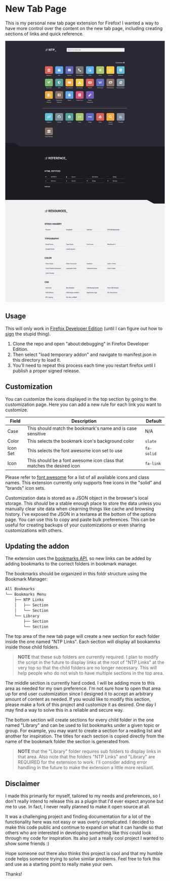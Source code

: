 # New Tab Page

This is my personal new tab page extension for Firefox! I wanted a way to have more control over the content on the new tab page, including creating sections of links and quick reference.

![screenshot](screenshot.png)

## Usage

This will only work in [Firefox Developer Edition](https://www.mozilla.org/en-US/firefox/developer/) (until I can figure out how to [sign](https://extensionworkshop.com/documentation/publish/signing-and-distribution-overview/#signing-your-addons) the stupid thing).

1. Clone the repo and open "about:debugging" in Firefox Developer Edition.
2. Then select "load temporary addon" and navigate to manifest.json in this directory to load it.
3. You'll need to repeat this process each time you restart firefox until I publish a proper signed release.

## Customization

You can customize the icons displayed in the top section by going to the customization page. Here you can add a new rule for each link you want to customize.

| Field    | Description                                                            | Default    |
| -------- | ---------------------------------------------------------------------- | ---------- |
| Case     | This should match the bookmark's name and is case sensitive            | N/A        |
| Color    | This selects the bookmark icon's background color                      | `slate`    |
| Icon Set | This selects the font awesome icon set to use                          | `fa-solid` |
| Icon     | This should be a font awesome icon class that matches the desired icon | `fa-link`  |

Please refer to [font awesome](https://fontawesome.com/search?m=free) for a list of all available icons and class names. This extension currently only supports free icons in the "solid" and "brands" icon sets.

Customization data is stored as a JSON object in the browser's local storage. This *should* be a stable enough place to store the data unless you manually clear site data when clearning things like cache and browsing history. I've exposed the JSON in a textarea at the bottom of the options page. You can use this to copy and paste bulk preferences. This can be useful for creating backups of your customizations or even sharing customizations with others.

## Updating the addon

The extension uses the [bookmarks API](https://developer.mozilla.org/en-US/docs/Mozilla/Add-ons/WebExtensions/API/bookmarks), so new links can be added by adding bookmarks to the correct folders in bookmark manager.

The bookmarks should be organized in this foldr structure using the Bookmark Manager:

```txt
All Bookmarks
└── Bookmarks Menu
    ├── NTP Links
    │   ├── Section
    │   └── Section
    └── Library
        ├── Section
        └── Section
```

The top area of the new tab page will create a new section for each folder inside the one named "NTP Links". Each section will display all bookamrks inside those child folders.

> **NOTE** that these sub folders are currently required. I plan to modify the script in the future to display links at the root of "NTP Links" at the very top so that the child folders are no longer necessary. This will help people who do not wish to have multiple sections in the top area.

The middle section is currently hard coded. I will be adding more to this area as needed for my own preference. I'm not sure how to open that area up for end user customization since I designed it to accept an arbitrary amount of content as needed. If you would like to modify this section, please make a fork of this project and customize it as desired. One day I may find a way to solve this in a reliable and secure way.

The bottom section will create sections for every child folder in the one named "Library" and can be used to list bookmarks under a given topic or group. For example, you may want to create a section for a reading list and another for inspiration. The titles for each section is copied directly from the name of the bookmark folder the section is generated from.

> **NOTE** that the "Library" folder requires sub folders to display links in that area. Also note that the folders "NTP Links" and "Library" are REQUIRED for the extension to work. I'll consider adding error handling in the future to make the extension a little more resiliant.

## Disclaimer

I made this primarily for myself, tailored to my needs and preferences, so I don't really intend to release this as a plugin that I'd ever expect anyone but me to use. In fact, I never really planned to make it open source at all.

It was a challenging project and finding documentation for a lot of the functionality here was not easy or was overly complicated. I decided to make this code public and continue to expand on what it can handle so that others who are interested in developing something like this could look through my code for inspiration. Its also just a really cool project I wanted to show some friends :)

Hope someone out there also thinks this project is cool and that my humble code helps someone trying to solve similar problems. Feel free to fork this and use as a starting point to really make your own.

Thanks!
